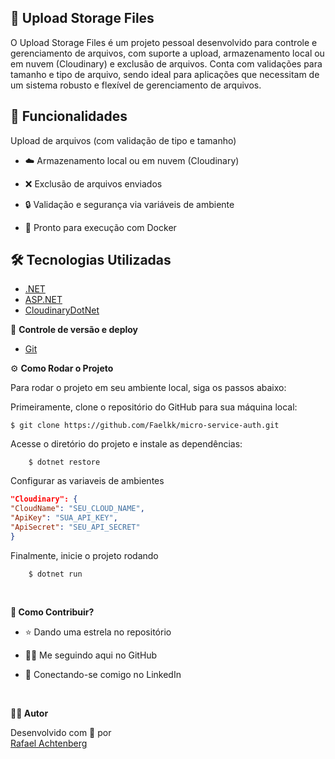 ## 📁 Upload Storage Files

O Upload Storage Files é um projeto pessoal desenvolvido para controle e gerenciamento de arquivos, com suporte a upload, armazenamento local ou em nuvem (Cloudinary) e exclusão de arquivos.
Conta com validações para tamanho e tipo de arquivo, sendo ideal para aplicações que necessitam de um sistema robusto e flexível de gerenciamento de arquivos.

## 🚀 Funcionalidades

Upload de arquivos (com validação de tipo e tamanho)

- ☁️ Armazenamento local ou em nuvem (Cloudinary)

- ❌ Exclusão de arquivos enviados

- 🔒 Validação e segurança via variáveis de ambiente

- 🐳 Pronto para execução com Docker

## 🛠️ Tecnologias Utilizadas

- [.NET](https://dotnet.microsoft.com/pt-br/)
- [ASP.NET](https://learn.microsoft.com/pt-br/aspnet/core/?view=aspnetcore-9.0&WT.mc_id=dotnet-35129-website)
- [CloudinaryDotNet](https://cloudinary.com/documentation/dotnet_integration)

🔋 **Controle de versão e deploy**

- [Git](https://git-scm.com)

⚙️ **Como Rodar o Projeto**

Para rodar o projeto em seu ambiente local, siga os passos abaixo:

Primeiramente, clone o repositório do GitHub para sua máquina local:

    $ git clone https://github.com/Faelkk/micro-service-auth.git

Acesse o diretório do projeto e instale as dependências:

        $ dotnet restore

Configurar as variaveis de ambientes

```json
"Cloudinary": {
"CloudName": "SEU_CLOUD_NAME",
"ApiKey": "SUA_API_KEY",
"ApiSecret": "SEU_API_SECRET"
}
```

Finalmente, inicie o projeto rodando

        $ dotnet run

<br>

**🤝 Como Contribuir?**

- ⭐ Dando uma estrela no repositório

- 🧑‍💻 Me seguindo aqui no GitHub

- 🤝 Conectando-se comigo no LinkedIn

<br>

**👨‍💻 Autor**

Desenvolvido com 💙 por<br>
[Rafael Achtenberg](linkedin.com/in/rafael-achtenberg-7a4b12284/)
